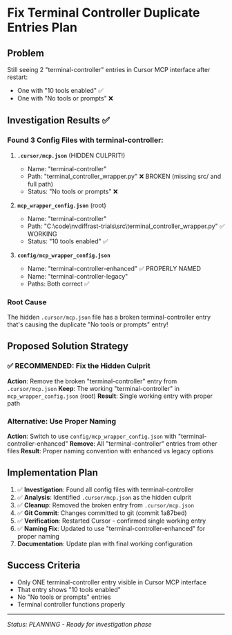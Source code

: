 # Fix Terminal Controller Duplicate Entries Plan

## Problem
Still seeing 2 "terminal-controller" entries in Cursor MCP interface after restart:
- One with "10 tools enabled" ✅ 
- One with "No tools or prompts" ❌

## Investigation Results ✅

### Found 3 Config Files with terminal-controller:

1. **`.cursor/mcp.json`** (HIDDEN CULPRIT!)
   - Name: "terminal-controller" 
   - Path: "terminal_controller_wrapper.py" ❌ BROKEN (missing src/ and full path)
   - Status: "No tools or prompts" ❌

2. **`mcp_wrapper_config.json`** (root)
   - Name: "terminal-controller"
   - Path: "C:\\code\\nvdiffrast-trials\\src\\terminal_controller_wrapper.py" ✅ WORKING
   - Status: "10 tools enabled" ✅

3. **`config/mcp_wrapper_config.json`** 
   - Name: "terminal-controller-enhanced" ✅ PROPERLY NAMED
   - Name: "terminal-controller-legacy" 
   - Paths: Both correct ✅

### Root Cause
The hidden `.cursor/mcp.json` file has a broken terminal-controller entry that's causing the duplicate "No tools or prompts" entry!

## Proposed Solution Strategy

### ✅ RECOMMENDED: Fix the Hidden Culprit
**Action**: Remove the broken "terminal-controller" entry from `.cursor/mcp.json`
**Keep**: The working "terminal-controller" in `mcp_wrapper_config.json` (root)
**Result**: Single working entry with proper path

### Alternative: Use Proper Naming  
**Action**: Switch to use `config/mcp_wrapper_config.json` with "terminal-controller-enhanced"
**Remove**: All "terminal-controller" entries from other files
**Result**: Proper naming convention with enhanced vs legacy options

## Implementation Plan
1. ✅ **Investigation**: Found all config files with terminal-controller
2. ✅ **Analysis**: Identified `.cursor/mcp.json` as the hidden culprit
3. ✅ **Cleanup**: Removed the broken entry from `.cursor/mcp.json`
4. ✅ **Git Commit**: Changes committed to git (commit 1a87bed)
5. ✅ **Verification**: Restarted Cursor - confirmed single working entry
6. ✅ **Naming Fix**: Updated to use "terminal-controller-enhanced" for proper naming
7. **Documentation**: Update plan with final working configuration

## Success Criteria
- Only ONE terminal-controller entry visible in Cursor MCP interface
- That entry shows "10 tools enabled"
- No "No tools or prompts" entries
- Terminal controller functions properly

---
*Status: PLANNING - Ready for investigation phase*